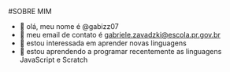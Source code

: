 #SOBRE MIM

- 👋 olá, meu nome é @gabizz07
- 👀 meu email de contato é gabriele.zavadzki@escola.pr.gov.br
- 🌱 estou interessada em aprender novas linguagens
- 💞️ estou aprendendo a programar recentemente as linguagens JavaScript e Scratch


<!---
gabizz07/gabizz07 is a ✨ special ✨ repository because its `README.md` (this file) appears on your GitHub profile.
You can click the Preview link to take a look at your changes.
--->
